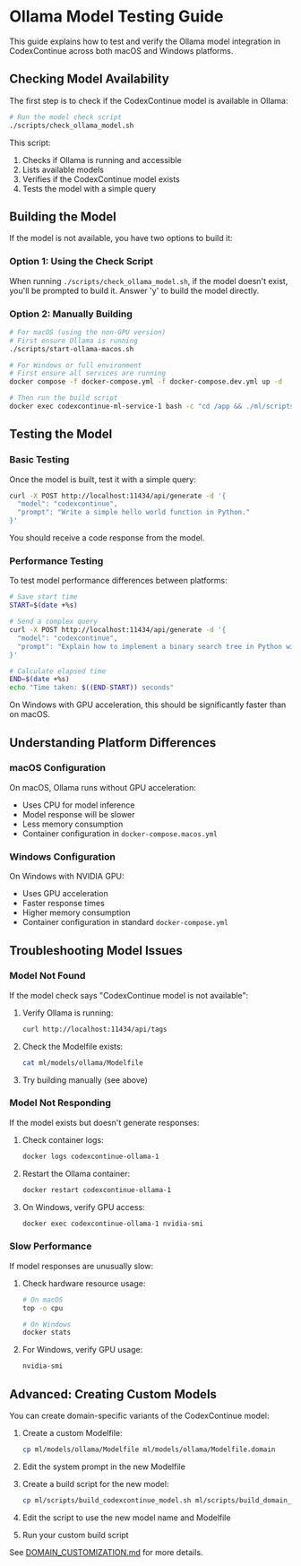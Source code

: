# Ollama Model Testing Guide

This guide explains how to test and verify the Ollama model integration in CodexContinue across both macOS and Windows platforms.

## Checking Model Availability

The first step is to check if the CodexContinue model is available in Ollama:

```bash
# Run the model check script
./scripts/check_ollama_model.sh
```

This script:

1. Checks if Ollama is running and accessible
2. Lists available models
3. Verifies if the CodexContinue model exists
4. Tests the model with a simple query

## Building the Model

If the model is not available, you have two options to build it:

### Option 1: Using the Check Script

When running `./scripts/check_ollama_model.sh`, if the model doesn't exist, you'll be prompted to build it. Answer 'y' to build the model directly.

### Option 2: Manually Building

```bash
# For macOS (using the non-GPU version)
# First ensure Ollama is running
./scripts/start-ollama-macos.sh

# For Windows or full environment
# First ensure all services are running
docker compose -f docker-compose.yml -f docker-compose.dev.yml up -d

# Then run the build script
docker exec codexcontinue-ml-service-1 bash -c "cd /app && ./ml/scripts/build_codexcontinue_model.sh"
```

## Testing the Model

### Basic Testing

Once the model is built, test it with a simple query:

```bash
curl -X POST http://localhost:11434/api/generate -d '{
  "model": "codexcontinue",
  "prompt": "Write a simple hello world function in Python."
}'
```

You should receive a code response from the model.

### Performance Testing

To test model performance differences between platforms:

```bash
# Save start time
START=$(date +%s)

# Send a complex query
curl -X POST http://localhost:11434/api/generate -d '{
  "model": "codexcontinue",
  "prompt": "Explain how to implement a binary search tree in Python with detailed code examples."
}'

# Calculate elapsed time
END=$(date +%s)
echo "Time taken: $((END-START)) seconds"
```

On Windows with GPU acceleration, this should be significantly faster than on macOS.

## Understanding Platform Differences

### macOS Configuration

On macOS, Ollama runs without GPU acceleration:

- Uses CPU for model inference
- Model response will be slower
- Less memory consumption
- Container configuration in `docker-compose.macos.yml`

### Windows Configuration

On Windows with NVIDIA GPU:

- Uses GPU acceleration
- Faster response times
- Higher memory consumption
- Container configuration in standard `docker-compose.yml`

## Troubleshooting Model Issues

### Model Not Found

If the model check says "CodexContinue model is not available":

1. Verify Ollama is running:

   ```bash
   curl http://localhost:11434/api/tags
   ```

2. Check the Modelfile exists:

   ```bash
   cat ml/models/ollama/Modelfile
   ```

3. Try building manually (see above)

### Model Not Responding

If the model exists but doesn't generate responses:

1. Check container logs:

   ```bash
   docker logs codexcontinue-ollama-1
   ```

2. Restart the Ollama container:

   ```bash
   docker restart codexcontinue-ollama-1
   ```

3. On Windows, verify GPU access:

   ```bash
   docker exec codexcontinue-ollama-1 nvidia-smi
   ```

### Slow Performance

If model responses are unusually slow:

1. Check hardware resource usage:

   ```bash
   # On macOS
   top -o cpu

   # On Windows
   docker stats
   ```

2. For Windows, verify GPU usage:

   ```bash
   nvidia-smi
   ```

## Advanced: Creating Custom Models

You can create domain-specific variants of the CodexContinue model:

1. Create a custom Modelfile:

   ```bash
   cp ml/models/ollama/Modelfile ml/models/ollama/Modelfile.domain
   ```

2. Edit the system prompt in the new Modelfile

3. Create a build script for the new model:

   ```bash
   cp ml/scripts/build_codexcontinue_model.sh ml/scripts/build_domain_model.sh
   ```

4. Edit the script to use the new model name and Modelfile

5. Run your custom build script

See [DOMAIN_CUSTOMIZATION.md](DOMAIN_CUSTOMIZATION.md) for more details.
